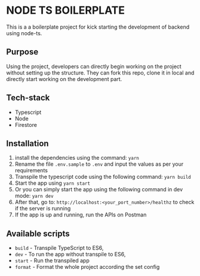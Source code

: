 # NODE TS BOILERPLATE
This is a a boilerplate project for kick starting the development of backend using
node-ts.

## Purpose
Using the project, developers can directly begin working on the project without
setting up the structure. They can fork this repo, clone it in local and directly
start working on the development part.

## Tech-stack
- Typescript
- Node
- Firestore 

## Installation 
1. install the dependencies using the command: `yarn`
2. Rename the file `.env.sample` to `.env` and input the values as per your requirements
3. Transpile the typescript code using the following command: `yarn build`
4. Start the app using `yarn start`
5. Or you can simply start the app using the following command in dev mode: `yarn dev`
6. After that, go to: `http://localhost:<your_port_number>/healthz` to check if the server is running
7. If the app is up and running, run the APIs on Postman


## Available scripts
- `build` - Transpile TypeScript to ES6,
- `dev` - To run the app without transpile to ES6,
- `start` - Run the transpiled app
- `format` - Format the whole project according the set config